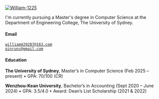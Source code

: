 [![William-1225](https://img.shields.io/badge/William-1225-github-blue?logo=github)](https://github.com/William-1225)

I'm currently pursuing a Master's degree in Computer Science at the Department of Engineering College, The University of Sydney.

#### Email

<code>william429287@163.com</code>  
<code>pinrunc@gmail.com</code>

#### Education

**The University of Sydney**, Master’s in Computer Science (Feb 2025 – present)
• GPA: 70/100 (CR)

**Wenzhou-Kean University**, Bachelor’s in Accounting (Sept 2020 – June 2024)
• GPA: 3.5/4.0
• Award: Dean’s List Scholarship (2021 & 2022)

